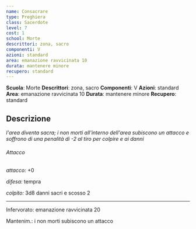```yaml
---
name: Consacrare
type: Preghiera
class: Sacerdote
level: 7
cost: 1
school: Morte
descrittori: zona, sacro
componenti: V
azioni: standard
area: emanazione ravvicinata 10
durata: mantenere minore
recupero: standard
---
```

**Scuola**: Morte
**Descrittori**: zona, sacro
**Componenti**: V
**Azioni**: standard
**Area**: emanazione ravvicinata 10
**Durata**: mantenere minore
**Recupero**: standard

**Descrizione**
-

*l'area diventa sacra; i non morti all'interno dell'area subiscono un attacco e soffrono di una penalità di -2 al tiro per colpire e ai danni*

###### Attacco

*attacco:* +0

*difesa:* tempra

*colpito:* 3d8 danni sacri e scosso 2

---

Infervorato: emanazione ravvicinata 20

Mantenim.: i non morti subiscono un attacco